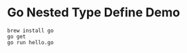 Go Nested Type Define Demo
==========================

```
brew install go
go get
go run hello.go
```


